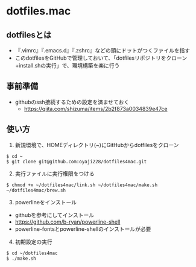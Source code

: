 # dotfiles.mac

## dotfilesとは

- 『.vimrc』『.emacs.d』『.zshrc』などの頭にドットがつくファイルを指す
- このdotfilesをGitHubで管理しておいて、「dotfilesリポジトリをクローン+install.shの実行」で、環境構築を楽に行う

## 事前準備
- githubのssh接続するための設定を済ませておく
  - https://qiita.com/shizuma/items/2b2f873a0034839e47ce
  

## 使い方
1. 新規環境で、HOMEディレクトリ(~)にGitHubからdotfilesをクローン
```
$ cd ~
$ git clone git@github.com:oyaji228/dotfiles4mac.git
```

2. 実行ファイルに実行権限をつける
```
$ chmod +x ~/dotfiles4mac/link.sh ~/dotfiles4mac/make.sh ~/dotfiles4mac/brew.sh
```

3. powerlineをインストール
- githubを参考にしてインストール
- https://github.com/b-ryan/powerline-shell
- powerline-fontsとpowerline-shellのインストールが必要


4. 初期設定の実行
```
$ cd ~/dotfiles4mac
$ ./make.sh
```






